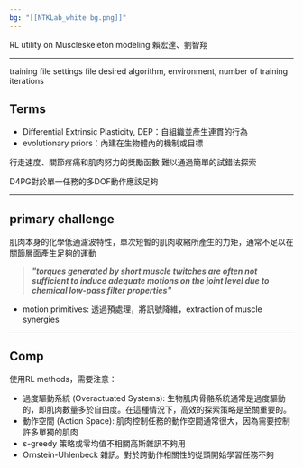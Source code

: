 ```yaml
---
bg: "[[NTKLab_white bg.png]]"
---
```


<style>
    .reveal {
        font-family: 'Times New Roman', '標楷體';
        font-size: 30px;
        text-align: left;
        color: black;
        background-size: cover;
        background-position: center;
    }
	.reveal h1,
	.reveal h2,
	.reveal h3,
	.reveal h4,
	.reveal h5,
	.reveal h6 {
	  font-family: 'Times New Roman', '標楷體';
	  color: black;
	  %%text-transform: lowercase%%;
	  text-transform: capitalize;
	}
	.with-border{
		border: 1px solid red;
	}
</style>
<grid drag="60 10" drop="-3 40">
RL utility on Muscleskeleton modeling
<!-- element style="font-size: 35px;align: left; text-align: left;color: white"-->
</grid>

<grid drag="50 10" drop="40 70">
賴宏達、劉智翔
<!-- element style="font-size: 40px;align: right; text-align: right"-->
</grid>

<!-- slide bg="../NTKLab_white bg_cover_resize.png"-->

---
training file
settings file
desired algorithm, environment, number of training iterations

## Terms
- Differential Extrinsic Plasticity, DEP：自組織並產生連貫的行為
- evolutionary priors：內建在生物體內的機制或目標

行走速度、關節疼痛和肌肉努力的獎勵函數
難以通過簡單的試錯法探索

D4PG對於單一任務的多DOF動作應該足夠

---
## primary challenge
肌肉本身的化學低通濾波特性，單次短暫的肌肉收縮所產生的力矩，通常不足以在關節層面產生足夠的運動
>***"torques generated by short muscle twitches are often not sufficient to induce adequate motions on the joint level due to chemical low-pass filter properties"***

- motion primitives: 透過預處理，將訊號降維，extraction of muscle synergies

---
## Comp
使用RL methods，需要注意：
- 過度驅動系統 (Overactuated Systems): 生物肌肉骨骼系統通常是過度驅動的，即肌肉數量多於自由度。在這種情況下，高效的探索策略是至關重要的。
- 動作空間 (Action Space): 肌肉控制任務的動作空間通常很大，因為需要控制許多單獨的肌肉
- ε-greedy 策略或零均值不相關高斯雜訊不夠用
- Ornstein-Uhlenbeck 雜訊。對於跨動作相關性的從頭開始學習任務不夠